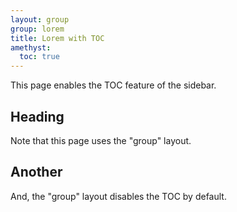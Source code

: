 ```yaml
---
layout: group
group: lorem
title: Lorem with TOC
amethyst:
  toc: true
---
```


This page enables the TOC feature of the sidebar.

## Heading

Note that this page uses the "group" layout.

## Another

And, the "group" layout disables the TOC by default.

